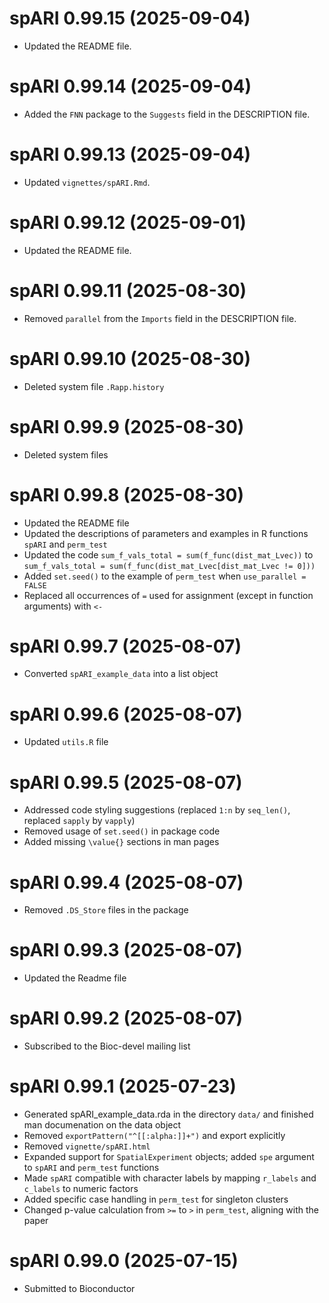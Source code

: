 # spARI 0.99.15 (2025-09-04)

- Updated the README file.

# spARI 0.99.14 (2025-09-04)

- Added the `FNN` package to the `Suggests` field in the DESCRIPTION file.

# spARI 0.99.13 (2025-09-04)

- Updated `vignettes/spARI.Rmd`.

# spARI 0.99.12 (2025-09-01)

- Updated the README file.

# spARI 0.99.11 (2025-08-30)

- Removed `parallel` from the `Imports` field in the DESCRIPTION file.

# spARI 0.99.10 (2025-08-30)

- Deleted system file `.Rapp.history`

# spARI 0.99.9 (2025-08-30)

- Deleted system files

# spARI 0.99.8 (2025-08-30)

- Updated the README file
- Updated the descriptions of parameters and examples in R functions `spARI` and `perm_test` 
- Updated the code `sum_f_vals_total = sum(f_func(dist_mat_Lvec))` to `sum_f_vals_total = sum(f_func(dist_mat_Lvec[dist_mat_Lvec != 0]))`
- Added `set.seed()` to the example of `perm_test` when `use_parallel = FALSE`
- Replaced all occurrences of `=` used for assignment (except in function arguments) with `<-`

# spARI 0.99.7 (2025-08-07)

- Converted `spARI_example_data` into a list object

# spARI 0.99.6 (2025-08-07)

- Updated `utils.R` file

# spARI 0.99.5 (2025-08-07)

- Addressed code styling suggestions (replaced `1:n` by `seq_len()`, replaced `sapply` by `vapply`)
- Removed usage of `set.seed()` in package code
- Added missing `\value{}` sections in man pages

# spARI 0.99.4 (2025-08-07)

- Removed `.DS_Store` files in the package

# spARI 0.99.3 (2025-08-07)

- Updated the Readme file

# spARI 0.99.2 (2025-08-07)

- Subscribed to the Bioc-devel mailing list

# spARI 0.99.1 (2025-07-23)

- Generated spARI_example_data.rda in the directory `data/` and finished man documenation on the data object
- Removed `exportPattern("^[[:alpha:]]+")` and export explicitly
- Removed `vignette/spARI.html` 
- Expanded support for `SpatialExperiment` objects; added `spe` argument to `spARI` and `perm_test` functions
- Made `spARI` compatible with character labels by mapping `r_labels` and `c_labels` to numeric factors
- Added specific case handling in `perm_test` for singleton clusters
- Changed p-value calculation from `>=` to `>` in `perm_test`, aligning with the paper

# spARI 0.99.0 (2025-07-15)

- Submitted to Bioconductor